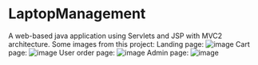 # LaptopManagement
A web-based java application using Servlets and JSP with MVC2 architecture.
Some images from this project:
Landing page: ![image](https://github.com/DtPhat/LaptopManagement/assets/91726373/86690951-589b-4c71-bca3-7b649dd7a254)
Cart page: ![image](https://github.com/DtPhat/LaptopManagement/assets/91726373/da154a43-741c-4456-b9c7-f441ddc16081)
User order page: ![image](https://github.com/DtPhat/LaptopManagement/assets/91726373/5bee86f0-a7ed-4f02-820f-c3addde975f5)
Admin page: ![image](https://github.com/DtPhat/LaptopManagement/assets/91726373/2cd1550c-2a06-4bb8-ac8d-90da86bb9357)
